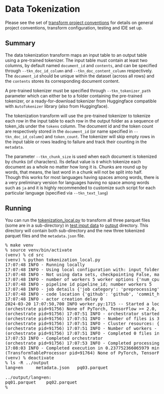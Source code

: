 # Data Tokenization
Please see the set of
[transform project conventions](../../README.md)
for details on general project conventions, transform configuration,
testing and IDE set up.

## Summary 
The data tokenization transform maps an input table to an output table using a pre-trained tokenizer.
The input table must contain at least two columns, by default named `document_id` and `contents`,
and can be specified through `--tkn_doc_id_column` and `--tkn_doc_content_column` respectively.
The `document_id` should be unique within the dataset (across all rows) and the `contents` stores
its corresponding document content.

A pre-trained tokenizer must be specified through `--tkn_tokenizer_path` parameter 
which can either be to a folder containing the pre-trained tokenizer, or a ready-for-download tokenizer
from Huggingface compatible with `AutoTokenizer` library (also from Huggingface).

The tokenization transform will use the pre-trained tokenizer to tokenize each row in the input table
to each row in the output folder as a sequence of token_ids under the `tokens` column. 
The document id and the token count are respectively stored in the `document_id` (or name specified in `--tkn_doc_id_column`) and `token_count`. 
The tokenizer will skip empty rows in the input table or rows leading to failure and track their counting in the `metadata`.


The parameter `--tkn_chunk_size` is used when each document is tokenized by chunks (of characters). Its defaut value is `0` 
which tokenize each document as a whole no matter how long it is. Chunks are round up by words, that means, the last word in a chunk
will not be split into half. Though this works for most languages having spaces among words, there is a very preliminary version
for languages having no space among words such as `ja` and it is highly recommended to customize such script for each particular language (specified via `--tkn_text_lang`)

## Running
You can run the [tokenization_local.py](src/tokenization_local.py) to
transform all three parquet files (some are in a sub-directory) in [test input data](test-data/input) 
to [output](output) directory. This directory will contain both sub-directory and the new three
tokenized parquet files and the `metadata.json` file.
<pre>
% make venv
% source venv/bin/activate
(venv) % cd src
(venv) % python tokenization_local.py
17:07:48 INFO - Running locally
17:07:48 INFO - Using local configuration with: input_folder - /Users/xdang/00proj/04-FM/01_code/fm-data-engineering/transforms/universal/tokenization/test-data/input output_folder - /Users/xdang/00proj/04-FM/01_code/fm-data-engineering/transforms/universal/tokenization/output
17:07:48 INFO - Not using data sets, checkpointing False, max files -1
17:07:48 INFO - number of workers 5 worker options {'num_cpus': 0.8}
17:07:48 INFO - pipeline id pipeline_id; number workers 5
17:07:48 INFO - job details {'job category': 'preprocessing', 'job name': 'Tokenization', 'job type': 'ray', 'job id': 'job_id'}
17:07:48 INFO - code location {'github': 'github', 'commit_hash': '12345', 'path': 'path'}
17:07:48 INFO - actor creation delay 0
2024-03-20 17:07:50,700	INFO worker.py:1715 -- Started a local Ray instance. View the dashboard at 127.0.0.1:8265
(orchestrate pid=91756) None of PyTorch, TensorFlow >= 2.0, or Flax have been found. Models won't be available and only tokenizers, configuration and file/data utilities can be used.
(orchestrate pid=91756) 17:07:51 INFO - orchestrator started at 2024-03-20 17:07:51
(orchestrate pid=91756) 17:07:51 INFO - Number of files is 3, source profile {'max_file_size': 0.0026502609252929688, 'min_file_size': 0.0024614334106445312, 'total_file_size': 0.007695198059082031}
(orchestrate pid=91756) 17:07:51 INFO - Cluster resources: {'cpus': 10, 'gpus': 0, 'memory': 40.44677734375, 'object_store': 2.0}
(orchestrate pid=91756) 17:07:51 INFO - Number of workers - 5 with {'num_cpus': 0.8} each
(orchestrate pid=91756) 17:07:51 INFO - Completed 0 files in 4.398822784423828e-06 min. Waiting for completion
17:07:53 INFO - Completed orchestrator
(orchestrate pid=91756) 17:07:53 INFO - Completed processing in 0.022802833716074625 min
17:08:03 INFO - Completed execution in 0.237752366065979 min, execution result 0
(TransformTableProcessor pid=91764) None of PyTorch, TensorFlow >= 2.0, or Flax have been found. Models won't be available and only tokenizers, configuration and file/data utilities can be used. [repeated 5x across cluster] (Ray deduplicates logs by default. Set RAY_DEDUP_LOGS=0 to disable log deduplication, or see https://docs.ray.io/en/master/ray-observability/ray-logging.html#log-deduplication for more options.)
(venv) % deactivate
% ls -R ../output
lang=en		metadata.json	pq03.parquet

../output/lang=en:
pq01.parquet	pq02.parquet
%
</pre>
